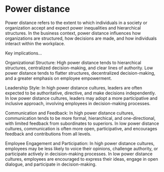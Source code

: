 # Power distance 

Power distance refers to the extent to which individuals in a society or organization accept and expect power inequalities and hierarchical structures. In the business context, power distance influences how organizations are structured, how decisions are made, and how individuals interact within the workplace.

Key implications…

Organizational Structure: High power distance tends to hierarchical structures, centralized decision-making, and clear lines of authority. Low power distance tends to flatter structures, decentralized decision-making, and a greater emphasis on employee empowerment.

Leadership Style: In high power distance cultures, leaders are often expected to be authoritative, directive, and make decisions independently. In low power distance cultures, leaders may adopt a more participative and inclusive approach, involving employees in decision-making processes.

Communication and Feedback: In high power distance cultures, communication tends to be more formal, hierarchical, and one-directional, with limited feedback from subordinates to superiors. In low power distance cultures, communication is often more open, participative, and encourages feedback and contributions from all levels.

Employee Engagement and Participation: In high power distance cultures, employees may be less likely to voice their opinions, challenge authority, or participate actively in decision-making processes. In low power distance cultures, employees are encouraged to express their ideas, engage in open dialogue, and participate in decision-making.
